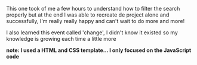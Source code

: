 This one took of me a few hours to understand how to filter the search properly but at the end I was able to recreate de project alone and successfully, I'm really really happy and can't wait to do more and more!

I also learned this event called 'change', I didn't know it existed so my knowledge is growing each time a little more

<b>note: I used a HTML and CSS template... I only focused on the JavaScript code<b>
